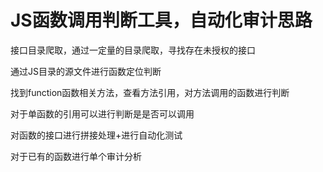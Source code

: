 
# JS函数调用判断工具，自动化审计思路

接口目录爬取，通过一定量的目录爬取，寻找存在未授权的接口

通过JS目录的源文件进行函数定位判断

找到function函数相关方法，查看方法引用，对方法调用的函数进行判断

对于单函数的引用可以进行判断是是否可以调用

对函数的接口进行拼接处理+进行自动化测试

对于已有的函数进行单个审计分析


